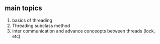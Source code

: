 ## main topics

1. basics of threading
2. Threading subclass method
3. Inter communication and advance conceopts between threads (lock, etc)